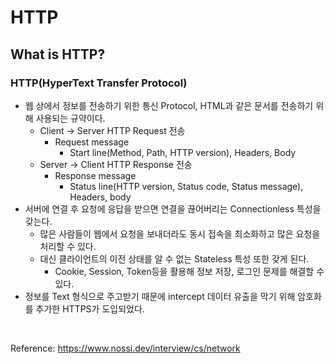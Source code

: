 # HTTP

## What is HTTP?

### HTTP(HyperText Transfer Protocol)

- 웹 상에서 정보를 전송하기 위한 통신 Protocol, HTML과 같은 문서를 전송하기 위해 사용되는 규약이다.
    - Client → Server HTTP Request 전송
        - Request message
            - Start line(Method, Path, HTTP version), Headers, Body
    - Server → Client HTTP Response 전송
        - Response message
            - Status line(HTTP version, Status code, Status message), Headers, body
- 서버에 연결 후 요청에 응답을 받으면 연결을 끊어버리는 Connectionless 특성을 갖는다.
    - 많은 사람들이 웹에서 요청을 보내더라도 동시 접속을 최소화하고 많은 요청을 처리할 수 있다.
    - 대신 클라이언트의 이전 상태를 알 수 없는 Stateless 특성 또한 갖게 된다.
        - Cookie, Session, Token등을 활용해 정보 저장, 로그인 문제를 해결할 수 있다.
- 정보를 Text 형식으로 주고받기 때문에 intercept 데이터 유출을 막기 위해 암호화를 추가한 HTTPS가 도입되었다.

<br>

Reference: https://www.nossi.dev/interview/cs/network
